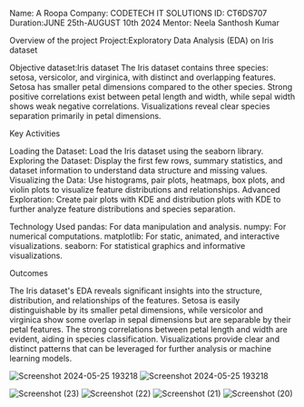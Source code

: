 Name: A Roopa
Company: CODETECH IT SOLUTIONS
ID: CT6DS707
Duration:JUNE 25th-AUGUST 10th 2024 
Mentor: Neela Santhosh Kumar  

Overview of the project
Project:Exploratory Data Analysis (EDA) on Iris dataset

Objective
dataset:Iris dataset
The Iris dataset contains three species: setosa, versicolor, and virginica, with distinct and overlapping features. Setosa has smaller petal dimensions compared to the other species. Strong positive correlations exist between petal length and width, while sepal width shows weak negative correlations. Visualizations reveal clear species separation primarily in petal dimensions.

Key Activities

Loading the Dataset: Load the Iris dataset using the seaborn library.
Exploring the Dataset: Display the first few rows, summary statistics, and dataset information to understand data structure and missing values.
Visualizing the Data: Use histograms, pair plots, heatmaps, box plots, and violin plots to visualize feature distributions and relationships.
Advanced Exploration: Create pair plots with KDE and distribution plots with KDE to further analyze feature distributions and species separation.

Technology Used
pandas: For data manipulation and analysis.
numpy: For numerical computations.
matplotlib: For static, animated, and interactive visualizations.
seaborn: For statistical graphics and informative visualizations.

Outcomes

The Iris dataset's EDA reveals significant insights into the structure, distribution, and relationships of the features. Setosa is easily distinguishable by its smaller petal dimensions, while versicolor and virginica show some overlap in sepal dimensions but are separable by their petal features. The strong correlations between petal length and width are evident, aiding in species classification. Visualizations provide clear and distinct patterns that can be leveraged for further analysis or machine learning models.

![Screenshot 2024-05-25 193218](https://github.com/user-attachments/assets/366cd8b7-1609-44b4-84e3-ce206dceb513)
![Screenshot 2024-05-25 193218](https://github.com/user-attachments/assets/35cbb0e7-0a50-4c7d-ae11-2841803f31a2)

![Screenshot (23)](https://github.com/user-attachments/assets/71af7c93-83a6-473d-af63-7c22aede12bb)
![Screenshot (22)](https://github.com/user-attachments/assets/041d5fa0-bda1-4910-9cfa-4ca4f29cb3d3)
![Screenshot (21)](https://github.com/user-attachments/assets/241028ab-ff8e-4e02-a80f-7c50961a9b26)
![Screenshot (20)](https://github.com/user-attachments/assets/8a5a858e-5d6a-47fa-a0de-4b8f81e4e7c4)















